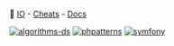 👋 [IO](https://github.com/cylmat/cylmat.github.io) - [Cheats](https://github.com/cylmat/cheats) - [Docs](https://github.com/cylmat/docs)

[![algorithms-ds](https://github.com/cylmat/algorithms-ds/actions/workflows/main.yml/badge.svg)](https://github.com/cylmat/algorithms-ds) [![phpatterns](https://github.com/cylmat/phpatterns/actions/workflows/master.yml/badge.svg)](https://github.com/cylmat/phpatterns) [![symfony](https://github.com/cylmat/symplay/actions/workflows/main.yml/badge.svg)](https://github.com/cylmat/symplay)

<!--
**cylmat/cylmat** is a ✨ _special_ ✨ repository because its `README.md` (this file) appears on your GitHub profile.

Project samples:
- own language (token) and protocol
- let's encrypt, openio.io, min.io, openswift, openstack, traefik, messageoriented middleware 

- news pages, fdj loto, gmail, zeromq, Changelog from git, Votefg, Facebook, Bred, Bourse, Excel, Google, Itunes
- File explorer, bit.ly (short url), redmine, Résa cours tennis , Vente aux enchères, Whatsapp, Wikipedia, Gestion contrat edf, réseau neuronale
- Reverse proxy, Reverse cache, Server async, Key-value provider memory, evernote-like, noeud réplicables (type Elasic) rsync child process

Here are some ideas to get you started:

- 🔭 I’m currently working on ...
- 🌱 I’m currently learning ...
- 👯 I’m looking to collaborate on ...
- 🤔 I’m looking for help with ...
- 💬 Ask me about ...
- 📫 How to reach me: ...
- 😄 Pronouns: ...
- ⚡ Fun fact: ...
-->
